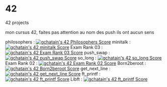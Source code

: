 # 42
42 projects

mon cursus 42, faites pas attention au nom des push ils ont aucun sens

philosophers : [![gchatain's 42 Philosophers Score](https://badge42.vercel.app/api/v2/cl1m9hm0v001609mje7es9b7y/project/2521171)](https://github.com/JaeSeoKim/badge42)
minitalk : [![gchatain's 42 minitalk Score](https://badge42.vercel.app/api/v2/cl1m9hm0v001609mje7es9b7y/project/2490568)](https://github.com/JaeSeoKim/badge42)
Exam Rank 03 : [![gchatain's 42 Exam Rank 03 Score](https://badge42.vercel.app/api/v2/cl1m9hm0v001609mje7es9b7y/project/2523641)](https://github.com/JaeSeoKim/badge42)
push_swap : [![gchatain's 42 push_swap Score](https://badge42.vercel.app/api/v2/cl1m9hm0v001609mje7es9b7y/project/2443386)](https://github.com/JaeSeoKim/badge42)
so_long : [![gchatain's 42 so_long Score](https://badge42.vercel.app/api/v2/cl1m9hm0v001609mje7es9b7y/project/2453925)](https://github.com/JaeSeoKim/badge42)
Exam Rank 02 : [![gchatain's 42 Exam Rank 02 Score](https://badge42.vercel.app/api/v2/cl1m9hm0v001609mje7es9b7y/project/2450564)](https://github.com/JaeSeoKim/badge42)
Born2beroot : [![gchatain's 42 Born2beroot Score](https://badge42.vercel.app/api/v2/cl1m9hm0v001609mje7es9b7y/project/2428688)](https://github.com/JaeSeoKim/badge42)
get_next_line : [![gchatain's 42 get_next_line Score](https://badge42.vercel.app/api/v2/cl1m9hm0v001609mje7es9b7y/project/2413780)](https://github.com/JaeSeoKim/badge42)
ft_printf : [![gchatain's 42 ft_printf Score](https://badge42.vercel.app/api/v2/cl1m9hm0v001609mje7es9b7y/project/2405786)](https://github.com/JaeSeoKim/badge42)
Libft : [![gchatain's 42 ft_printf Score](https://badge42.vercel.app/api/v2/cl1m9hm0v001609mje7es9b7y/project/2405786)](https://github.com/JaeSeoKim/badge42)
